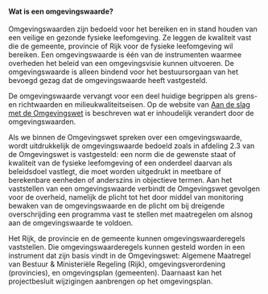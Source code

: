﻿#### Wat is een omgevingswaarde?

Omgevingswaarden zijn bedoeld voor het bereiken en in stand houden van een
veilige en gezonde fysieke leefomgeving. Ze leggen de kwaliteit vast die de
gemeente, provincie of Rijk voor de fysieke leefomgeving wil bereiken. Een
omgevingswaarde is één van de instrumenten waarmee overheden het beleid van een
omgevingsvisie kunnen uitvoeren. De omgevingswaarde is alleen bindend voor het
bestuursorgaan van het bevoegd gezag dat de omgevingswaarde heeft vastgesteld.

De omgevingswaarde vervangt voor een deel huidige begrippen als grens- en
richtwaarden en milieukwaliteitseisen. Op de website van [Aan de slag met de
Omgevingswet](https://aandeslagmetdeomgevingswet.nl/wetsinstrumenten/instrumenten/omgevingswaarde/verandert-0/)
is beschreven wat er inhoudelijk verandert door de omgevingswaarden.

Als we binnen de Omgevingswet spreken over een omgevingswaarde, wordt
uitdrukkelijk de omgevingswaarde bedoeld zoals in afdeling 2.3 van de
Omgevingswet is vastgesteld: een norm die de gewenste staat of kwaliteit van de
fysieke leefomgeving of een onderdeel daarvan als beleidsdoel vastlegt, die moet
worden uitgedrukt in meetbare of berekenbare eenheden of anderszins in
objectieve termen. Aan het vaststellen van een omgevingswaarde verbindt de
Omgevingswet gevolgen voor de overheid, namelijk de plicht tot het door middel
van monitoring bewaken van de omgevingswaarde en de plicht om bij dreigende
overschrijding een programma vast te stellen met maatregelen om alsnog aan de
omgevingswaarde te voldoen.

Het Rijk, de provincie en de gemeente kunnen omgevingswaarderegels vaststellen.
Die omgevingswaarderegels kunnen gesteld worden in een instrument dat zijn basis vindt in de Omgevingswet: 
Algemene Maatregel van Bestuur & Ministeriële Regeling (Rijk), omgevingsverordening 
(provincies), en omgevingsplan (gemeenten).
Daarnaast kan het projectbesluit wijzigingen aanbrengen op het omgevingsplan.
